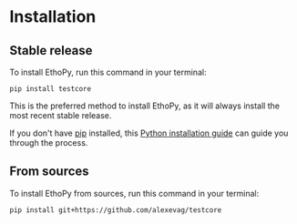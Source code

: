 # Installation

## Stable release

To install EthoPy, run this command in your terminal:

```
pip install testcore
```

This is the preferred method to install EthoPy, as it will always install the most recent stable release.

If you don't have [pip](https://pip.pypa.io) installed, this [Python installation guide](http://docs.python-guide.org/en/latest/starting/installation/) can guide you through the process.

## From sources

To install EthoPy from sources, run this command in your terminal:

```
pip install git+https://github.com/alexevag/testcore
```
